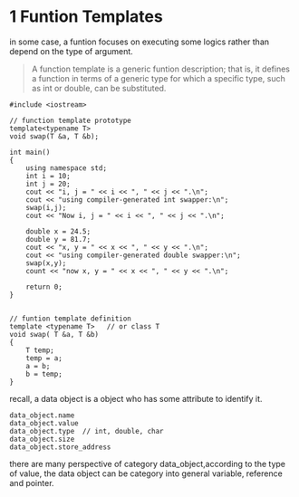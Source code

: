 # 1 Funtion Templates

in some case, a funtion focuses on executing some logics rather than depend on the type of argument.

> A function template is a generic funtion description; that is, it defines a function in terms of a generic type for which a specific type, such as int or double, can be substituted.

~~~
#include <iostream>

// function template prototype
template<typename T>
void swap(T &a, T &b);

int main()
{
    using namespace std;
    int i = 10;
    int j = 20;
    cout << "i, j = " << i << ", " << j << ".\n";
    cout << "using compiler-generated int swapper:\n";
    swap(i,j);
    cout << "Now i, j = " << i << ", " << j << ".\n";

    double x = 24.5;
    double y = 81.7;
    cout << "x, y = " << x << ", " << y << ".\n";
    cout << "using compiler-generated double swapper:\n";
    swap(x,y);
    count << "now x, y = " << x << ", " << y << ".\n";
    
    return 0;
}


// funtion template definition
template <typename T>   // or class T
void swap( T &a, T &b)
{
    T temp;
    temp = a;
    a = b;
    b = temp;
}
~~~

recall, a data object is a object who has some attribute to identify it.
~~~
data_object.name
data_object.value
data_object.type  // int, double, char
data_object.size
data_object.store_address
~~~

there are many perspective of category data_object,according to the type of value, the data object can be category into general variable, reference and pointer.


